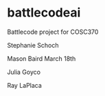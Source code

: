 # battlecodeai
Battlecode project for COSC370

Stephanie Schoch

Mason Baird March 18th

Julia Goyco

Ray LaPlaca 




